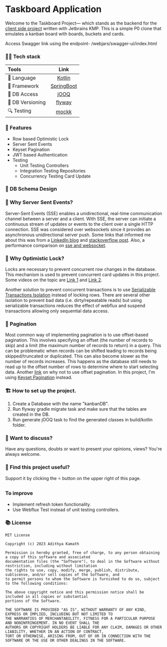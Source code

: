 # Taskboard Application

Welcome to the Taskboard Project— which stands as the backend for the
[client side project](https://github.com/pushpalroy/JetTaskBoardKMP) written with Jetbrains KMP.
This is a simple P0 clone that emulates a kanban board with boards, buckets and cards.

Access Swagger link using the endpoint- /webjars/swagger-ui/index.html

### 👨‍💻 Tech stack

| Tools             |                         Link                         |
|:------------------|:----------------------------------------------------:|
| 🤖  Language      |           [Kotlin](https://kotlinlang.org)           |
| 💚  Framework     | [SpringBoot](https://spring.io/projects/spring-boot) |
| 📁  DB Access     |            [jOOQ](https://www.jooq.org/)             |
| 📼  DB Versioning |           [flyway](https://flywaydb.org/)            |
| 🔍  Testing       |              [mockk](https://mockk.io/)              |

### 🧳 Features

- Row based Optimistic Lock
- Server Sent Events
- Keyset Pagination
- JWT based Authentication
- Testing
    - Unit Testing Controllers
    - Integration Testing Repositories
    - Concurrency Testing Card Update

### 📁 DB Schema Design

### 🤔 Why Server Sent Events?

Server-Sent Events (SSE) enables a unidirectional, real-time communication channel between a server and a client. With
SSE, the server can initiate a continuous stream of updates or events to the client over a single HTTP connection.
SSE was considered over websockets since it provides an asynchronous unidirectional server push. Some links that
informed me about this was from
a [LinkedIn blog](https://engineering.linkedin.com/blog/2016/10/instant-messaging-at-linkedin--scaling-to-hundreds-of-thousands-)
and [stackoverflow post](https://stackoverflow.com/questions/5195452/websockets-vs-server-sent-events-eventsource).
Also, a performance comparison on [sse and websocket](https://www.timeplus.com/post/websocket-vs-sse).

### 👀 Why Optimistic Lock?

Locks are necessary to prevent concurrent row changes in the database. This mechanism is used to prevent concurrent card
updates in this project. Some videos on the topic are [Link 1](https://youtu.be/I8IlO0hCSgY)
and [Link 2](https://youtu.be/H_zJ81I_D5E).

Another solution to prevent concurrent transactions is to
use [Serializable Transactions Isolation](https://www.postgresql.org/docs/current/transaction-iso.html#XACT-SERIALIZABLE)
instead of locking rows. There are several other isolation to prevent bad data (i.e. dirty/repeatable reads) but using
serializable transactions reduces the effect of webflux and suspend transactions allowing only sequential data access.

### 📑 Pagination

Most common way of implementing pagination is to use offset-based pagination. This involves specifying an offset (the
number of records to skip) and a limit (the maximum number of records to return) in a query. This can be problematic
when
records can be shifted leading to records being skipped/truncated or duplicated. This can also become slower as the
number of records increases. This happens as the database still needs to read up to the offset number of rows to
determine where to start selecting data. Another [link](https://youtu.be/WDJRRNCGIRs) on why not to use offset
pagination.
In this project, I'm using [Keyset Pagination](https://use-the-index-luke.com/sql/partial-results/fetch-next-page)
instead.

### 🏗️ How to set up the project.

1. Create a Database with the name "kanbanDB".
2. Run flyway gradle migrate task and make sure that the tables are created in the DB.
3. Run generate jOOQ task to find the generated classes in build/kotlin folder.

### 💬 Want to discuss?

Have any questions, doubts or want to present your opinions, views? You're always welcome.

### 🔭 Find this project useful?

Support it by clicking the ⭐️ button on the upper right of this page.

### To improve

- Implement refresh token functionality.
- Use Webflux Test instead of unit testing controllers.

### 📚 License

```
MIT License

Copyright (c) 2023 Adithya Kamath

Permission is hereby granted, free of charge, to any person obtaining a copy of this software and associated 
documentation files (the "Software"), to deal in the Software without restriction, including without limitation 
the rights to use, copy, modify, merge, publish, distribute, sublicense, and/or sell copies of the Software, and 
to permit persons to whom the Software is furnished to do so, subject to the following conditions:

The above copyright notice and this permission notice shall be included in all copies or substantial 
portions of the Software.

THE SOFTWARE IS PROVIDED "AS IS", WITHOUT WARRANTY OF ANY KIND, EXPRESS OR IMPLIED, INCLUDING BUT NOT LIMITED TO 
THE WARRANTIES OF MERCHANTABILITY, FITNESS FOR A PARTICULAR PURPOSE AND NONINFRINGEMENT. IN NO EVENT SHALL THE 
AUTHORS OR COPYRIGHT HOLDERS BE LIABLE FOR ANY CLAIM, DAMAGES OR OTHER LIABILITY, WHETHER IN AN ACTION OF CONTRACT, 
TORT OR OTHERWISE, ARISING FROM, OUT OF OR IN CONNECTION WITH THE SOFTWARE OR THE USE OR OTHER DEALINGS IN THE SOFTWARE.
```